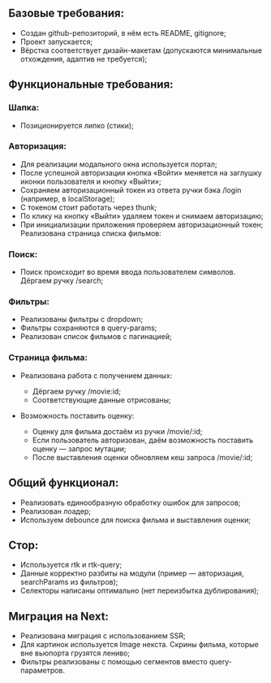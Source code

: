 ## Базовые требования:

- Создан github-репозиторий, в нём есть README, gitignore;
- Проект запускается;
- Вёрстка соответствует дизайн-макетам (допускаются минимальные отхождения, адаптив не требуется);
## Функциональные требования:

### Шапка:

- Позиционируется липко (стики);
### Авторизация:

- Для реализации модального окна используется портал; 
- После успешной авторизации кнопка «Войти» меняется на заглушку иконки пользователя и кнопку «Выйти»;
- Сохраняем авторизационный токен из ответа ручки бэка /login (например, в localStorage);
- С токеном стоит работать через thunk;
- По клику на кнопку «Выйти» удаляем токен и снимаем авторизацию;
- При инициализации приложения проверяем авторизационный токен;
Реализована страница списка фильмов:

### Поиск:
- Поиск происходит во время ввода пользователем символов. Дёргаем ручку /search;
### Фильтры:
- Реализованы фильтры с dropdown;
- Фильтры сохраняются в query-params;
- Реализован список фильмов с пагинацией;
### Страница фильма:

- Реализована работа с получением данных:
    - Дёргаем ручку /movie:id;
    - Соответствующие данные отрисованы;
- Возможность поставить оценку:

    - Оценку для фильма достаём из ручки /movie/:id;
    - Если пользователь авторизован, даём возможность поставить оценку — запрос мутации;
    - После выставления оценки обновляем кеш запроса /movie/:id;
## Общий функционал:

- Реализовать единообразную обработку ошибок для запросов;
- Реализован лоадер;
- Используем debounce для поиска фильма и выставления оценки;
## Стор:

- Используется rtk и rtk-query;
- Данные корректно разбиты на модули (пример — авторизация, searchParams из фильтров);
- Селекторы написаны оптимально (нет переизбытка дублирования);
## Миграция на Next:

- Реализована миграция с использованием SSR;
- Для картинок используется Image некста. Скрины фильма, которые вне вьюпорта грузятся лениво;
- Фильтры реализованы с помощью сегментов вместо query-параметров.